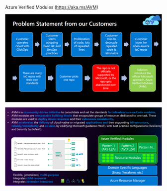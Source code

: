 Azure Verified Modules (https://aka.ms/AVM)

![alt text](image.png)

![alt text](<Screenshot 2024-10-29 190115.png>)
